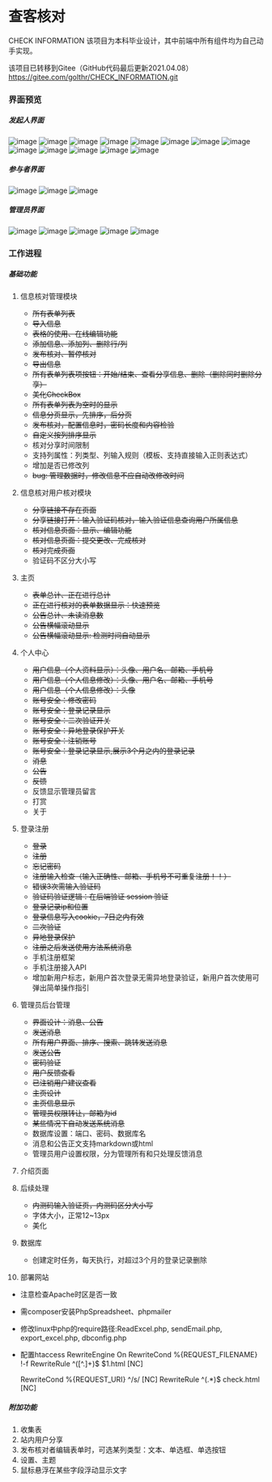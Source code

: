# 查客核对
CHECK INFORMATION
该项目为本科毕业设计，其中前端中所有组件均为自己动手实现。

该项目已转移到Gitee（GitHub代码最后更新2021.04.08）
https://gitee.com/golthr/CHECK_INFORMATION.git

### 界面预览
##### 发起人界面
![image](https://github.com/GolThr/CHECK_INFORMATION/blob/main/assets/image1.png)
![image](https://github.com/GolThr/CHECK_INFORMATION/blob/main/assets/image2.png)
![image](https://github.com/GolThr/CHECK_INFORMATION/blob/main/assets/image3.png)
![image](https://github.com/GolThr/CHECK_INFORMATION/blob/main/assets/image4.png)
![image](https://github.com/GolThr/CHECK_INFORMATION/blob/main/assets/image5.png)
![image](https://github.com/GolThr/CHECK_INFORMATION/blob/main/assets/image6.png)
![image](https://github.com/GolThr/CHECK_INFORMATION/blob/main/assets/image7.png)
![image](https://github.com/GolThr/CHECK_INFORMATION/blob/main/assets/image8.png)
![image](https://github.com/GolThr/CHECK_INFORMATION/blob/main/assets/image9.png)
![image](https://github.com/GolThr/CHECK_INFORMATION/blob/main/assets/image10.png)
![image](https://github.com/GolThr/CHECK_INFORMATION/blob/main/assets/image11.png)
![image](https://github.com/GolThr/CHECK_INFORMATION/blob/main/assets/image12.png)
![image](https://github.com/GolThr/CHECK_INFORMATION/blob/main/assets/image13.png)
##### 参与者界面
![image](https://github.com/GolThr/CHECK_INFORMATION/blob/main/assets/image14.png)
![image](https://github.com/GolThr/CHECK_INFORMATION/blob/main/assets/image15.png)
![image](https://github.com/GolThr/CHECK_INFORMATION/blob/main/assets/image16.png)
##### 管理员界面
![image](https://github.com/GolThr/CHECK_INFORMATION/blob/main/assets/image17.png)
![image](https://github.com/GolThr/CHECK_INFORMATION/blob/main/assets/image18.png)
![image](https://github.com/GolThr/CHECK_INFORMATION/blob/main/assets/image19.png)
![image](https://github.com/GolThr/CHECK_INFORMATION/blob/main/assets/image20.png)
![image](https://github.com/GolThr/CHECK_INFORMATION/blob/main/assets/image21.png)

### 工作进程
##### 基础功能
1. 信息核对管理模块
   * ~~所有表单列表~~
   * ~~导入信息~~
   * ~~表格的使用、在线编辑功能~~
   * ~~添加信息、添加列、删除行/列~~
   * ~~发布核对、暂停核对~~
   * ~~导出信息~~
   * ~~所有表单列表项按钮：开始/结束、查看分享信息、删除（删除同时删除分享）~~
   * ~~美化CheckBox~~
   * ~~所有表单列表为空时的显示~~
   * ~~信息分页显示，先排序，后分页~~
   * ~~发布核对，配置信息时，密码长度和内容检验~~
   * ~~自定义按列排序显示~~
   * 核对分享时间限制
   * 支持列属性：列类型、列输入规则（模板、支持直接输入正则表达式）
   * 增加是否已修改列
   * ~~bug: 管理数据时，修改信息不应自动改修改时间~~

2. 信息核对用户核对模块
   * ~~分享链接不存在页面~~
   * ~~分享链接打开：输入验证码核对，输入验证信息查询用户所属信息~~
   * ~~核对信息页面：显示、编辑功能~~
   * ~~核对信息页面：提交更改、完成核对~~
   * ~~核对完成页面~~
   * 验证码不区分大小写

3. 主页
   * ~~表单总计、正在进行总计~~
   * ~~正在进行核对的表单数据显示：快速预览~~
   * ~~公告总计、未读消息数~~
   * ~~公告横幅滚动显示~~
   * ~~公告横幅滚动显示: 检测时间自动显示~~

4. 个人中心
   * ~~用户信息（个人资料显示）：头像、用户名、邮箱、手机号~~
   * ~~用户信息（个人信息修改）：头像、用户名、邮箱、手机号~~
   * ~~用户信息（个人信息修改）：头像~~
   * ~~账号安全：修改密码~~
   * ~~账号安全：登录记录显示~~
   * ~~账号安全：二次验证开关~~
   * ~~账号安全：异地登录保护开关~~
   * ~~账号安全：注销账号~~
   * ~~账号安全：登录记录显示,展示3个月之内的登录记录~~
   * ~~消息~~
   * ~~公告~~
   * ~~反馈~~
   * 反馈显示管理员留言
   * 打赏
   * 关于
    
5. 登录注册
   * ~~登录~~
   * ~~注册~~
   * ~~忘记密码~~
   * ~~注册输入检查（输入正确性、邮箱、手机号不可重复注册！！）~~
   * ~~错误3次需输入验证码~~
   * ~~验证码验证逻辑：在后端验证 session 验证~~
   * ~~登录记录ip和位置~~
   * ~~登录信息写入cookie，7日之内有效~~
   * ~~二次验证~~
   * ~~异地登录保护~~
   * ~~注册之后发送使用方法系统消息~~
   * 手机注册框架
   * 手机注册接入API
   * 增加新用户标志，新用户首次登录无需异地登录验证，新用户首次使用可弹出简单操作指引

6. 管理员后台管理
   * ~~界面设计：消息、公告~~
   *  ~~发送消息~~
   * ~~所有用户界面、排序、搜索、跳转发送消息~~
   * ~~发送公告~~
   * ~~密码验证~~
   * ~~用户反馈查看~~
   * ~~已注销用户建议查看~~
   * ~~主页设计~~
   * ~~主页信息显示~~
   * ~~管理员权限转让，邮箱为id~~
   * ~~某些情况下自动发送系统消息~~
   * 数据库设置：端口、密码、数据库名
   * 消息和公告正文支持markdown或html
   * 管理员用户设置权限，分为管理所有和只处理反馈消息
   
7. 介绍页面

8. 后续处理
   * ~~内测码输入验证页，内测码区分大小写~~
   * 字体大小，正常12~13px
   * 美化

9. 数据库
   * 创建定时任务，每天执行，对超过3个月的登录记录删除
   
10. 部署网站
   * 注意检查Apache时区是否一致
   * 需composer安装PhpSpreadsheet、phpmailer
   * 修改linux中php的require路径:ReadExcel.php, sendEmail.php, export_excel.php, dbconfig.php
   * 配置htaccess
     RewriteEngine On
     RewriteCond %{REQUEST_FILENAME} !-f
     RewriteRule ^([^\.]+)$ $1.html [NC]

      RewriteCond %{REQUEST_URI} ^/s/ [NC]
      RewriteRule ^(.*)$ check.html [NC]

##### 附加功能
1. 收集表
2. 站内用户分享
3. 发布核对者编辑表单时，可选某列类型：文本、单选框、单选按钮
4. 设置、主题
5. 鼠标悬浮在某些字段浮动显示文字
